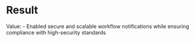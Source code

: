 # Result

Value: - Enabled secure and scalable workflow notifications while ensuring compliance with high-security standards